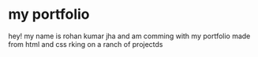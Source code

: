 # my portfolio

hey! my name is rohan kumar jha and am comming with my portfolio made from html and css rking on a  ranch of projectds